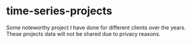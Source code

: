 # time-series-projects
Some noteworthy project I have done for different clients over the years. These projects data will not be shared due to privacy reasons.
